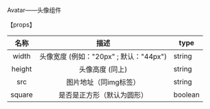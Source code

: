 Avatar——头像组件

【props】

|  名称  |            描述            | type    |
|:------:|:--------------------------:|---------|
|  width |          头像宽度 (例如："20px" ; 默认："44px")         | string  |
| height |          头像高度 (同上)         | string  |
|   src  |    图片地址（同img标签）   | string  |
| square | 是否是正方形（默认为圆形） | boolean |